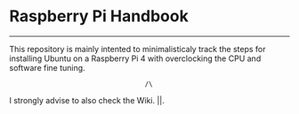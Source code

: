 # Raspberry Pi Handbook
***

This repository is mainly intented to minimalisticaly track the steps for installing Ubuntu on a Raspberry Pi 4 with overclocking the CPU and software fine tuning.

                                      /\
I strongly advise to also check the Wiki. ||.
